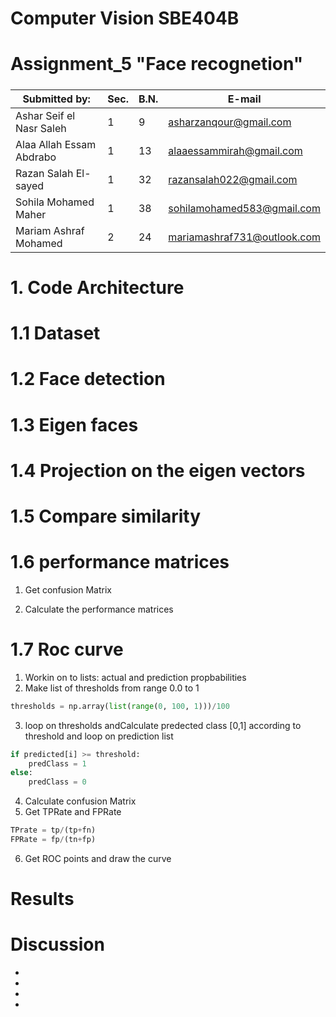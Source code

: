 # Computer Vision SBE404B

# Assignment_5 "Face recognetion"

#####

| Submitted by:            | Sec. | B.N. | E-mail                      |
| ------------------------ | ---- | ---- | --------------------------- |
| Ashar Seif el Nasr Saleh | 1    | 9    | asharzanqour@gmail.com      |
| Alaa Allah Essam Abdrabo | 1    | 13   | alaaessammirah@gmail.com    |
| Razan Salah El-sayed     | 1    | 32   | razansalah022@gmail.com     |
| Sohila Mohamed Maher     | 1    | 38   | sohilamohamed583@gmail.com  |
| Mariam Ashraf Mohamed    | 2    | 24   | mariamashraf731@outlook.com |

# 1. Code Architecture

# 1.1 Dataset

# 1.2 Face detection

# 1.3 Eigen faces

# 1.4 Projection on the eigen vectors

# 1.5 Compare similarity

# 1.6 performance matrices

1. Get confusion Matrix

2. Calculate the performance matrices

# 1.7 Roc curve

1. Workin on to lists: actual and prediction propbabilities
2. Make list of thresholds from range 0.0 to 1

```python
thresholds = np.array(list(range(0, 100, 1)))/100
```

3. loop on thresholds andCalculate predected class [0,1] according to threshold and loop on prediction list

```python
if predicted[i] >= threshold:
    predClass = 1
else:
    predClass = 0
```

4. Calculate confusion Matrix
5. Get TPRate and FPRate

```python
TPrate = tp/(tp+fn)
FPRate = fp/(tn+fp)
```

6. Get ROC points and draw the curve

# Results

# Discussion

-
-

-
-
